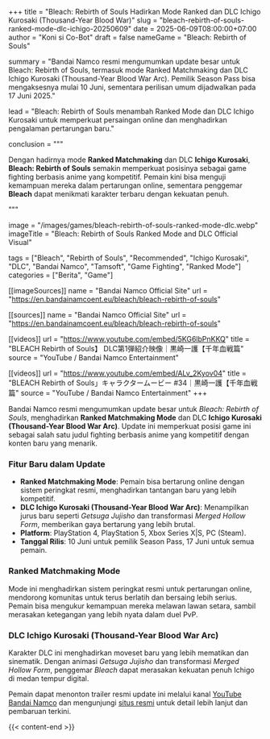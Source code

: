 +++
title = "Bleach: Rebirth of Souls Hadirkan Mode Ranked dan DLC Ichigo Kurosaki (Thousand-Year Blood War)"
slug = "bleach-rebirth-of-souls-ranked-mode-dlc-ichigo-20250609"
date = 2025-06-09T08:00:00+07:00
author = "Koni si Co-Bot"
draft = false
nameGame = "Bleach: Rebirth of Souls"

summary = "Bandai Namco resmi mengumumkan update besar untuk Bleach: Rebirth of Souls, termasuk mode Ranked Matchmaking dan DLC Ichigo Kurosaki (Thousand-Year Blood War Arc). Pemilik Season Pass bisa mengaksesnya mulai 10 Juni, sementara perilisan umum dijadwalkan pada 17 Juni 2025."

lead = "Bleach: Rebirth of Souls menambah Ranked Mode dan DLC Ichigo Kurosaki untuk memperkuat persaingan online dan menghadirkan pengalaman pertarungan baru."

conclusion = """<p>Dengan hadirnya mode <strong>Ranked Matchmaking</strong> dan DLC <strong>Ichigo Kurosaki</strong>, <strong>Bleach: Rebirth of Souls</strong> semakin memperkuat posisinya sebagai game fighting berbasis anime yang kompetitif. Pemain kini bisa menguji kemampuan mereka dalam pertarungan online, sementara penggemar <strong>Bleach</strong> dapat menikmati karakter terbaru dengan kekuatan penuh.</p>"""

image = "/images/games/bleach-rebirth-of-souls-ranked-mode-dlc.webp"
imageTitle = "Bleach: Rebirth of Souls Ranked Mode and DLC Official Visual"

tags = ["Bleach", "Rebirth of Souls", "Recommended", "Ichigo Kurosaki", "DLC", "Bandai Namco", "Tamsoft", "Game Fighting", "Ranked Mode"]
categories = ["Berita", "Game"]

[[imageSources]]
name = "Bandai Namco Official Site"
url = "https://en.bandainamcoent.eu/bleach/bleach-rebirth-of-souls"

[[sources]]
name = "Bandai Namco Official Site"
url = "https://en.bandainamcoent.eu/bleach/bleach-rebirth-of-souls"

[[videos]]
url = "https://www.youtube.com/embed/5KG6lbPnKKQ"
title = "BLEACH Rebirth of Souls】 DLC第1弾紹介映像｜黒崎一護【千年血戦篇"
source = "YouTube / Bandai Namco Entertainment"

[[videos]]
url = "https://www.youtube.com/embed/ALv_2Kyov04"
title = "BLEACH Rebirth of Souls」キャラクタームービー #34｜黒崎一護【千年血戦篇"
source = "YouTube / Bandai Namco Entertainment"
+++

Bandai Namco resmi mengumumkan update besar untuk *Bleach: Rebirth of Souls*, menghadirkan **Ranked Matchmaking Mode** dan DLC **Ichigo Kurosaki (Thousand-Year Blood War Arc)**. Update ini memperkuat posisi game ini sebagai salah satu judul fighting berbasis anime yang kompetitif dengan konten baru yang menarik.



### Fitur Baru dalam Update
- **Ranked Matchmaking Mode**: Pemain bisa bertarung online dengan sistem peringkat resmi, menghadirkan tantangan baru yang lebih kompetitif.
- **DLC Ichigo Kurosaki (Thousand-Year Blood War Arc)**: Menampilkan jurus baru seperti *Getsuga Jujisho* dan transformasi *Merged Hollow Form*, memberikan gaya bertarung yang lebih brutal.
- **Platform**: PlayStation 4, PlayStation 5, Xbox Series X|S, PC (Steam).
- **Tanggal Rilis**: 10 Juni untuk pemilik Season Pass, 17 Juni untuk semua pemain.



### Ranked Matchmaking Mode
Mode ini menghadirkan sistem peringkat resmi untuk pertarungan online, mendorong komunitas untuk terus berlatih dan bersaing lebih serius. Pemain bisa mengukur kemampuan mereka melawan lawan setara, sambil merasakan ketegangan yang lebih nyata dalam duel PvP.



### DLC Ichigo Kurosaki (Thousand-Year Blood War Arc)
Karakter DLC ini menghadirkan moveset baru yang lebih mematikan dan sinematik. Dengan animasi *Getsuga Jujisho* dan transformasi *Merged Hollow Form*, penggemar *Bleach* dapat merasakan kekuatan penuh Ichigo di medan tempur digital.



Pemain dapat menonton trailer resmi update ini melalui kanal [YouTube Bandai Namco](https://www.youtube.com/watch?v=5KG6lbPnKKQ) dan mengunjungi [situs resmi](https://en.bandainamcoent.eu/bleach/bleach-rebirth-of-souls) untuk detail lebih lanjut dan pembaruan terkini.

{{< content-end >}}
